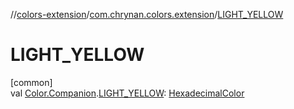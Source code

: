 //[colors-extension](../../index.md)/[com.chrynan.colors.extension](index.md)/[LIGHT_YELLOW](-l-i-g-h-t_-y-e-l-l-o-w.md)

# LIGHT_YELLOW

[common]\
val [Color.Companion](../../../colors-core/colors-core/com.chrynan.colors/-color/-companion/index.md).[LIGHT_YELLOW](-l-i-g-h-t_-y-e-l-l-o-w.md): [HexadecimalColor](../../../colors-core/colors-core/com.chrynan.colors/-hexadecimal-color/index.md)
